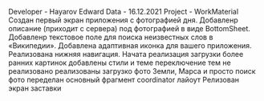 Developer - Hayarov Edward Data - 16.12.2021 Project - WorkMaterial
Создан первый экран приложения с фотографией дня.
Добавленр описание (приходит с сервера) под фотографией в виде BottomSheet.
Добавленр текстовое поле для поиска неизвестных слов в «Википедии».
Добавлена адаптивная иконка для вашего приложения.
Реализована нижняя навигация. 
Начата реализация загрузки более ранних картинок
добавлены стили и теме
переключение тем не реализовано 
реализованы загрузко фото Земли, Марса и просто поиск фото
переделан основный фрагмент coordinator лайоут
Релизован экран заставки
